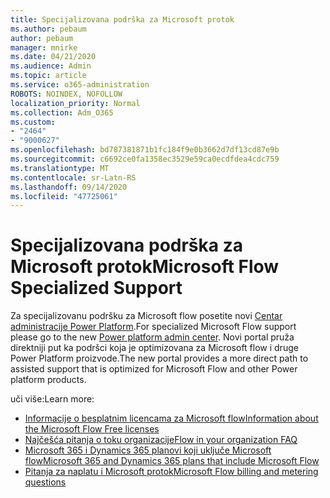 ```yaml
---
title: Specijalizovana podrška za Microsoft protok
ms.author: pebaum
author: pebaum
manager: mnirke
ms.date: 04/21/2020
ms.audience: Admin
ms.topic: article
ms.service: o365-administration
ROBOTS: NOINDEX, NOFOLLOW
localization_priority: Normal
ms.collection: Adm_O365
ms.custom:
- "2464"
- "9000627"
ms.openlocfilehash: bd787381871b1fc184f9e0b3662d7df13cd87e9b
ms.sourcegitcommit: c6692ce0fa1358ec3529e59ca0ecdfdea4cdc759
ms.translationtype: MT
ms.contentlocale: sr-Latn-RS
ms.lasthandoff: 09/14/2020
ms.locfileid: "47725061"
---
```

# <a name="microsoft-flow-specialized-support"></a><span data-ttu-id="b519d-102">Specijalizovana podrška za Microsoft protok</span><span class="sxs-lookup"><span data-stu-id="b519d-102">Microsoft Flow Specialized Support</span></span>

<span data-ttu-id="b519d-103">Za specijalizovanu podršku za Microsoft flow posetite novi [Centar administracije Power Platform](https://aka.ms/flowadminsupport).</span><span class="sxs-lookup"><span data-stu-id="b519d-103">For specialized Microsoft Flow support please go to the new [Power platform admin center](https://aka.ms/flowadminsupport).</span></span> <span data-ttu-id="b519d-104">Novi portal pruža direktniji put ka podršci koja je optimizovana za Microsoft flow i druge Power Platform proizvode.</span><span class="sxs-lookup"><span data-stu-id="b519d-104">The new portal provides a more direct path to assisted support that is optimized for Microsoft Flow and other Power platform products.</span></span>

<span data-ttu-id="b519d-105">uči više:</span><span class="sxs-lookup"><span data-stu-id="b519d-105">Learn more:</span></span>
- [<span data-ttu-id="b519d-106">Informacije o besplatnim licencama za Microsoft flow</span><span class="sxs-lookup"><span data-stu-id="b519d-106">Information about the Microsoft Flow Free licenses</span></span>](https://go.microsoft.com/fwlink/?linkid=2095610)
- [<span data-ttu-id="b519d-107">Najčešća pitanja o toku organizacije</span><span class="sxs-lookup"><span data-stu-id="b519d-107">Flow in your organization FAQ</span></span>](https://go.microsoft.com/fwlink/?linkid=2072608)
- [<span data-ttu-id="b519d-108">Microsoft 365 i Dynamics 365 planovi koji uključe Microsoft flow</span><span class="sxs-lookup"><span data-stu-id="b519d-108">Microsoft 365 and Dynamics 365 plans that include Microsoft Flow</span></span>](https://go.microsoft.com/fwlink/?linkid=2072406)
- [<span data-ttu-id="b519d-109">Pitanja za naplatu i Microsoft protok</span><span class="sxs-lookup"><span data-stu-id="b519d-109">Microsoft Flow billing and metering questions</span></span>](https://go.microsoft.com/fwlink/?linkid=2072612)